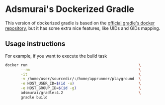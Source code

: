 # Adsmurai's Dockerized Gradle

This version of dockerized gradle is based on the
[official gradle's docker repository](https://hub.docker.com/_/gradle/), but it
has some extra nice features, like UIDs and GIDs mapping.

## Usage instructions

For example, if you want to execute the build task
```bash
docker run                                                  \
       --rm                                                 \
       -it                                                  \
       -v /home/user/sourcedir/:/home/apprunner/playground  \
       -e HOST_USER_ID=$(id -u)                             \
       -e HOST_GROUP_ID=$(id -g)                            \
       adsmurai/gradle:4.2                                  \
       gradle build
```
